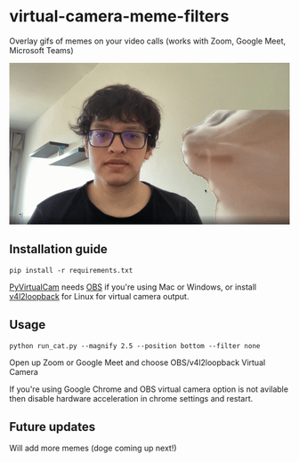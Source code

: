 # virtual-camera-meme-filters
Overlay gifs of memes on your video calls (works with Zoom, Google Meet, Microsoft Teams)

<p align="center">
  <img src="demo.gif">
</p>

## Installation guide

```
pip install -r requirements.txt
```
[PyVirtualCam](https://github.com/letmaik/pyvirtualcam) needs [OBS](https://obsproject.com/) if you're using Mac or Windows, or install [v4l2loopback](v4l2loopback) for Linux for virtual camera output. 

## Usage

```
python run_cat.py --magnify 2.5 --position bottom --filter none
```

Open up Zoom or Google Meet and choose OBS/v4l2loopback Virtual Camera 

If you're using Google Chrome and OBS virtual camera option is not avilable then disable hardware acceleration in chrome settings and restart.


## Future updates
Will add more memes (doge coming up next!)
